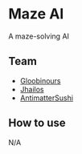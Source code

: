 # Maze AI

A maze-solving AI

## Team

- [Gloobinours](https://github.com/Gloobinours)
- [Jhailos](https://github.com/Jhailos)
- [AntimatterSushi](https://github.com/AntimatterSushi)

## How to use

N/A
